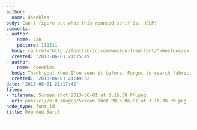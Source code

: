 ```yaml
---
author:
  name: dseebles
body: Can't figure out what this rounded serif is. HELP!
comments:
- author:
    name: Jan
    picture: 112311
  body: <a href="http://fontfabric.com/weston-free-font/">Weston</a>.
  created: '2013-06-01 21:25:49'
- author:
    name: dseebles
  body: Thank you! Knew I've seen it before. Forgot to search fabric.
  created: '2013-06-01 21:49:32'
date: '2013-06-01 21:17:42'
files:
- filename: Screen shot 2013-06-01 at 3.16.38 PM.png
  uri: public://old-images/Screen shot 2013-06-01 at 3.16.38 PM.png
node_type: font_id
title: Rounded Serif

---
```

